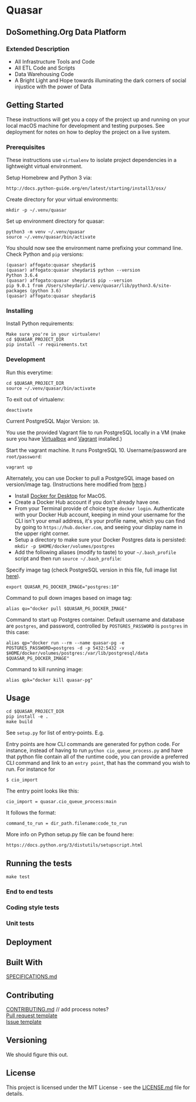 # Quasar

## DoSomething.Org Data Platform

### Extended Description 

* All Infrastructure Tools and Code
* All ETL Code and Scripts
* Data Warehousing Code
* A Bright Light and Hope towards illuminating the dark corners of social injustice with the power of Data

## Getting Started
These instructions will get you a copy of the project up and running on your local macOS machine for development and testing purposes. See deployment for notes on how to deploy the project on a live system.

### Prerequisites

These instructions use `virtualenv` to isolate project dependencies in a lightweight virtual environment.

Setup Homebrew and Python 3 via:
```
http://docs.python-guide.org/en/latest/starting/install3/osx/
```

Create directory for your virtual environments:
```
mkdir -p ~/.venv/quasar
```

Set up environment directory for quasar:

```
python3 -m venv ~/.venv/quasar
source ~/.venv/quasar/bin/activate
```

You should now see the environment name prefixing your command line. Check Python and `pip` versions:

```
(quasar) affogato:quasar sheydari$
(quasar) affogato:quasar sheydari$ python --version
Python 3.6.4
(quasar) affogato:quasar sheydari$ pip --version
pip 9.0.1 from /Users/sheydari/.venv/quasar/lib/python3.6/site-packages (python 3.6)
(quasar) affogato:quasar sheydari$ 

```

### Installing

Install Python requirements:

```
Make sure you're in your virtualenv!
cd $QUASAR_PROJECT_DIR
pip install -r requirements.txt
```


### Development

Run this everytime:

```
cd $QUASAR_PROJECT_DIR
source ~/.venv/quasar/bin/activate
```

To exit out of virtualenv:
```
deactivate
```

Current PostgreSQL Major Version: `10`.

You use the provided Vagrant file to run PostgreSQL locally in a VM (make sure you have [Virtualbox](https://www.virtualbox.org/wiki/Downloads) and [Vagrant](https://www.vagrantup.com/) installed.)

Start the vagrant machine. It runs PostgreSQL 10. Username/password are `root/password`:

```
vagrant up
```

Alternately, you can use Docker to pull a PostgreSQL image based on version/image tag.
(Instructions here modified from [here](https://hackernoon.com/dont-install-postgres-docker-pull-postgres-bee20e200198).)

* Install [Docker for Desktop](https://hub.docker.com/editions/community/docker-ce-desktop-mac) for MacOS.
* Create a Docker Hub account if you don't already have one. 
* From your Terminal provide of choice type `docker login`. Authenticate with your Docker Hub account, keeping in mind your username for the CLI isn't your email address, it's your profile name, which you can find by going to `https://hub.docker.com`, and seeing your display name in the upper right corner.
* Setup a directory to make sure your Docker Postgres data is persisted: `mkdir -p $HOME/docker/volumes/postgres`
* Add the following aliases (modify to taste) to your `~/.bash_profile` script and then run `source ~/.bash_profile`:

Specify image tag (check PostgreSQL version in this file, full image list [here](https://hub.docker.com/_/postgres/)). 
```
export QUASAR_PG_DOCKER_IMAGE="postgres:10"
```

Command to pull down images based on image tag:
```
alias qu="docker pull $QUASAR_PG_DOCKER_IMAGE"
```

Command to start up Postgres container. Default username and database are `postgres`, and password, controlled by `POSTGRES_PASSWORD` is `postgres` in this case:
```
alias qp="docker run --rm --name quasar-pg -e POSTGRES_PASSWORD=postgres -d -p 5432:5432 -v $HOME/docker/volumes/postgres:/var/lib/postgresql/data $QUASAR_PG_DOCKER_IMAGE"
```

Command to kill running image:
```
alias qpk="docker kill quasar-pg"
```

## Usage

```
cd $QUASAR_PROJECT_DIR
pip install -e .
make build
```

See `setup.py` for list of entry-points. E.g.

Entry points are how CLI commands are generated for python code. 
For instance, instead of having to run `python cio_queue_process.py` and
have that python file contain all of the runtime code, you can provide
a preferred CLI command and link to an `entry point`, that has the command
you wish to run. For instance for
```
$ cio_import
```
The entry point looks like this:
```
cio_import = quasar.cio_queue_process:main
```
It follows the format:
```
command_to_run = dir_path.filename:code_to_run
```
More info on Python setup.py file can be found here:
```
https://docs.python.org/3/distutils/setupscript.html
```


## Running the tests

```
make test
```

### End to end tests

### Coding style tests

### Unit tests

## Deployment

## Built With

[SPECIFICATIONS.md](SPECIFICATIONS.md)

## Contributing

[CONTRIBUTING.md](CONTRIBUTING.md) // add process notes?  
[Pull request template](PULL_REQUEST_TEMPLATE)  
[Issue template](issue_template.md)  

## Versioning

We should figure this out.

## License
This project is licensed under the MIT License - see the [LICENSE.md](LICENSE.md) file for details.
